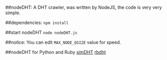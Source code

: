##nodeDHT:
A DHT crawler, was written by NodeJS, the code is very very simple.

##dependencies:
`npm install`

##start nodeDHT
`node nodeDHT.js`

##notice:
You can edit `MAX_NODE_QSIZE` value for speed.

##nodeDHT for Python and Ruby
[simDHT](https://github.com/laomayi/simDHT)
[rbdht](https://github.com/old-woman/rbdht)
